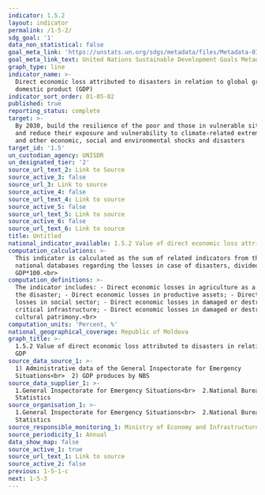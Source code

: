 ```yaml
---
indicator: 1.5.2
layout: indicator
permalink: /1-5-2/
sdg_goal: '1'
data_non_statistical: false
goal_meta_link: 'https://unstats.un.org/sdgs/metadata/files/Metadata-01-05-02.pdf'
goal_meta_link_text: United Nations Sustainable Development Goals Metadata (pdf 894kB)
graph_type: line
indicator_name: >-
  Direct economic loss attributed to disasters in relation to global gross
  domestic product (GDP)
indicator_sort_order: 01-05-02
published: true
reporting_status: complete
target: >-
  By 2030, build the resilience of the poor and those in vulnerable situations
  and reduce their exposure and vulnerability to climate-related extreme events
  and other economic, social and environmental shocks and disasters
target_id: '1.5'
un_custodian_agency: UNISDR
un_designated_tier: '2'
source_url_text_2: Link to Source
source_active_3: false
source_url_3: Link to source
source_active_4: false
source_url_text_4: Link to source
source_active_5: false
source_url_text_5: Link to source
source_active_6: false
source_url_text_6: Link to source
title: Untitled
national_indicator_available: 1.5.2 Value of direct economic loss attributed to disasters in relation to GDP
computation_calculations: >-
  This indicator is calculated as the sum of related indicators from the
  national databases regarding the losses in case of disasters, divided to
  GDP*100.<br>
computation_definitions: >-
  The indicator includes: - Direct economic losses in agriculture as a result of
  the disaster; - Direct economic losses in productive assets; - Direct economic
  losses in social sector; - Direct economic losses in damaged or destroyed
  critical infrastructure; - Direct economic losses in damaged or destroyed
  cultural patrimony.<br>
computation_units: 'Percent, %'
national_geographical_coverage: Republic of Moldova
graph_title: >-
  1.5.2 Value of direct economic loss attributed to disasters in relation to
  GDP 
source_data_source_1: >-
  1) Administrative data of the General Inspectorate for Emergency
  Situations<br>  2) GDP produces by NBS 
source_data_supplier_1: >-
  1.General Inspectorate for Emergency Situations<br>  2.National Bureau of
  Statistics
source_organisation_1: >-
  1.General Inspectorate for Emergency Situations<br>  2.National Bureau of
  Statistics
source_responsible_monitoring_1: Ministry of Economy and Infrastructure
source_periodicity_1: Annual
data_show_map: false
source_active_1: true
source_url_text_1: Link to source
source_active_2: false
previous: 1-5-1-c
next: 1-5-3
---
```

